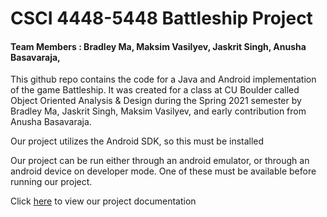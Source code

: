 # CSCI 4448-5448 Battleship Project
#### Team Members : Bradley Ma, Maksim Vasilyev, Jaskrit Singh, Anusha Basavaraja,

This github repo contains the code for a Java and Android implementation of the game Battleship. It was created for a 
class at CU Boulder called Object Oriented Analysis & Design during the Spring 2021 semester by Bradley Ma, Jaskrit Singh, Maksim Vasilyev, and early contribution from Anusha Basavaraja. 

Our project utilizes the Android SDK, so this must be installed

Our project can be run either through an android emulator, or through an android device on developer mode. One of these must be available before running our project. 

Click [here](project_documentation.pdf) to view our project documentation